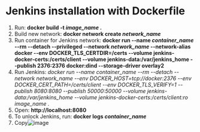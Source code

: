 # Jenkins installation with Dockerfile

1. Run: **docker build -t *image_name* .**
2. Build new network:
**docker network create *network_name***
3. Run container for Jenkins network:
**docker run --name *container_name* --rm --detach --privileged --network *network_name* --network-alias docker --env DOCKER_TLS_CERTDIR=/certs --volume jenkins-docker-certs:/certs/client --volume jenkins-data:/var/jenkins_home --publish 2376:2376 docker:dind --storage-driver overlay2**
4. Run Jenkins:
**docker run --name *container_name* --rm --detach --network *network_name* --env DOCKER_HOST=tcp://docker:2376 --env DOCKER_CERT_PATH=/certs/client --env DOCKER_TLS_VERIFY=1 --publish 8080:8080 --publish 50000:50000 --volume jenkins-data:/var/jenkins_home --volume jenkins-docker-certs:/certs/client:ro *image_name** .*
5. Open:
**http://localhost:8080**
6. To unlock Jenkins, run:
**docker logs *container_name***
7. Copy![image](https://user-images.githubusercontent.com/87993785/130457644-f6081b63-fbdf-4128-8634-52b33f734052.png)







 
